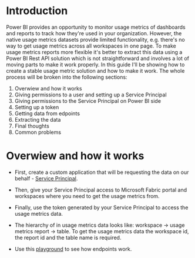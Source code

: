 # Introduction

Power BI provides an opportunity to monitor usage metrics of dashboards and reports to track how they're used in your organization. 
However, the native usage metrics datasets provide limited functionality, e.g. there's no way to get usage metrics across all workspaces in one page.
To make usage metrics reports more flexible it's better to extract this data using a Power BI Rest API solution which is not straightforward and involves a lot of moving parts to make it work properly.
In this guide I'll be showing how to create a stable usage metric solution and how to make it work.
The whole process will be broken into the following sections:

1. Overwiew and how it works
2. Giving permissions to a user and setting up a Service Principal
3. Giving permissions to the Service Principal on Power BI side
4. Setting up a token
5. Getting data from edpoints
6. Extracting the data
7. Final thoughts
8. Common problems

#  Overwiew and how it works

* First, create a custom application that will be requesting the data on our behalf - [Service Principal](https://learn.microsoft.com/en-us/power-bi/developer/embedded/embed-service-principal?tabs=azure-portal).

* Then, give your Service Principal access to Microsoft Fabric portal and workspaces where you need to get the usage metrics from.

* Finally, use the token generated by your Service Principal to access the usage metrics data. 

* The hierarchy of in usage metrics data looks like: workspace -> usage metrics report -> table. To get the usage metrics data the workspace id, the report id and the table name is required.
 
* Use this [playground](https://learn.microsoft.com/en-us/rest/api/power-bi/apps/get-app#code-try-0) to see how endpoints work.

# 
